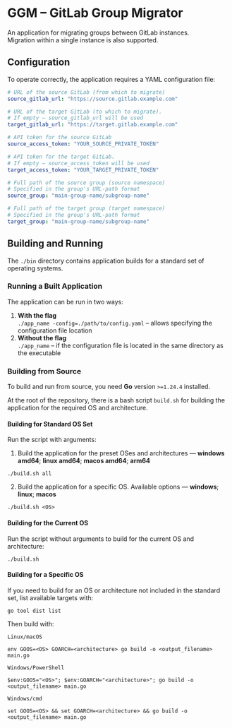 # GGM – GitLab Group Migrator
An application for migrating groups between GitLab instances.  
Migration within a single instance is also supported.

## Configuration
To operate correctly, the application requires a YAML configuration file:
```yaml
# URL of the source GitLab (from which to migrate)
source_gitlab_url: "https://source.gitlab.example.com"

# URL of the target GitLab (to which to migrate).
# If empty — source_gitlab_url will be used
target_gitlab_url: "https://target.gitlab.example.com"

# API token for the source GitLab
source_access_token: "YOUR_SOURCE_PRIVATE_TOKEN"

# API token for the target GitLab.
# If empty — source_access_token will be used
target_access_token: "YOUR_TARGET_PRIVATE_TOKEN"

# Full path of the source group (source namespace)
# Specified in the group's URL-path format
source_group: "main-group-name/subgroup-name"

# Full path of the target group (target namespace)
# Specified in the group's URL-path format
target_group: "main-group-name/subgroup-name"
```

## Building and Running
The `./bin` directory contains application builds for a standard set of operating systems.

### Running a Built Application
The application can be run in two ways:
1) **With the flag**  
   `./app_name -config=./path/to/config.yaml` – allows specifying the configuration file location
2) **Without the flag**  
   `./app_name` – if the configuration file is located in the same directory as the executable

### Building from Source
To build and run from source, you need **Go** version `>=1.24.4` installed.

At the root of the repository, there is a bash script `build.sh` for building the application for the required OS and architecture.

#### Building for Standard OS Set
Run the script with arguments:
1) Build the application for the preset OSes and architectures — **windows amd64**; **linux amd64**; **macos amd64**; **arm64**
```shell
./build.sh all
```

2) Build the application for a specific OS. Available options — **windows**; **linux**; **macos**
```shell
./build.sh <OS>
```

#### Building for the Current OS
Run the script without arguments to build for the current OS and architecture:
```shell
./build.sh
```

#### Building for a Specific OS
If you need to build for an OS or architecture not included in the standard set, list available targets with:
```shell
go tool dist list
```
Then build with:

`Linux/macOS`
```shell
env GOOS=<OS> GOARCH=<architecture> go build -o <output_filename> main.go
```

`Windows/PowerShell`
```shell
$env:GOOS="<OS>"; $env:GOARCH="<architecture>"; go build -o <output_filename> main.go
```

`Windows/cmd`
```shell
set GOOS=<OS> && set GOARCH=<architecture> && go build -o <output_filename> main.go
```
